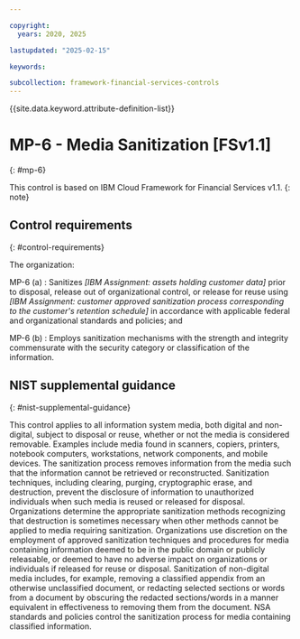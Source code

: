 ```yaml
---

copyright:
  years: 2020, 2025

lastupdated: "2025-02-15"

keywords:

subcollection: framework-financial-services-controls
---
```


{{site.data.keyword.attribute-definition-list}}

               
# MP-6 - Media Sanitization [FSv1.1]
{: #mp-6}

This control is based on IBM Cloud Framework for Financial Services v1.1.
{: note}


## Control requirements
{: #control-requirements}

The organization:

MP-6 (a)
    : Sanitizes _[IBM Assignment: assets holding customer data]_ prior to disposal, release out of organizational control, or release for reuse using _[IBM Assignment: customer approved sanitization process corresponding to the customer's retention schedule]_ in accordance with applicable federal and organizational standards and policies; and

MP-6 (b)
    : Employs sanitization mechanisms with the strength and integrity commensurate with the security category or classification of the information.

## NIST supplemental guidance
{: #nist-supplemental-guidance}

This control applies to all information system media, both digital and non-digital, subject to disposal or reuse, whether or not the media is considered removable. Examples include media found in scanners, copiers, printers, notebook computers, workstations, network components, and mobile devices. The sanitization process removes information from the media such that the information cannot be retrieved or reconstructed. Sanitization techniques, including clearing, purging, cryptographic erase, and destruction, prevent the disclosure of information to unauthorized individuals when such media is reused or released for disposal. Organizations determine the appropriate sanitization methods recognizing that destruction is sometimes necessary when other methods cannot be applied to media requiring sanitization. Organizations use discretion on the employment of approved sanitization techniques and procedures for media containing information deemed to be in the public domain or publicly releasable, or deemed to have no adverse impact on organizations or individuals if released for reuse or disposal. Sanitization of non-digital media includes, for example, removing a classified appendix from an otherwise unclassified document, or redacting selected sections or words from a document by obscuring the redacted sections/words in a manner equivalent in effectiveness to removing them from the document. NSA standards and policies control the sanitization process for media containing classified information.





